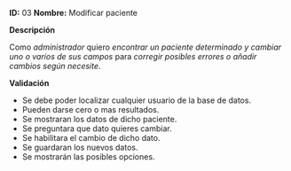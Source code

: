 **ID:** 03	**Nombre:** Modificar paciente
	

**Descripción**

Como *administrador* quiero *encontrar un paciente determinado y cambiar uno o varios de sus campos* para *corregir posibles errores o añadir cambios según necesite*.

**Validación**

* Se debe poder localizar cualquier usuario de la base de datos.
* Pueden darse cero o mas resultados.
* Se mostraran los datos de dicho paciente.
* Se preguntara que dato quieres cambiar.
* Se habilitara el cambio de dicho dato.
* Se guardaran los nuevos datos.
* Se mostrarán las posibles opciones.
